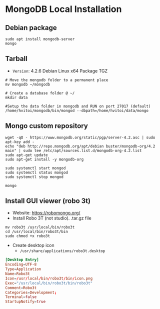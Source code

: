 # MongoDB Local Installation

## Debian package

```shell
sudo apt install mongodb-server
mongo
```

## Tarball

- `Version`: 4.2.6 Debian Linux x64 Package TGZ

```shell
# Move the mongodb folder to a permanent place
mv mongodb ~/mongodb

# Create a database folder @ ~/
mkdir data

#Setup the data folder in mongodb and RUN on port 27017 (default)
/home/hvitoi/mongodb/bin/mongod --dbpath=/home/hvitoi/data/mongo
```

## Mongo custom repository

```shell
wget -qO - https://www.mongodb.org/static/pgp/server-4.2.asc | sudo apt-key add -
echo "deb http://repo.mongodb.org/apt/debian buster/mongodb-org/4.2 main" | sudo tee /etc/apt/sources.list.d/mongodb-org-4.2.list
sudo apt-get update
sudo apt-get install -y mongodb-org

sudo systemctl start mongod
sudo systemctl status mongod
sudo systemctl stop mongod

mongo
```

## Install GUI viewer (robo 3t)

- Website: <https://robomongo.org/>
- Install Robo 3T (not studio). .tar.gz file

```shell
mv robo3t /usr/local/bin/robo3t
cd /usr/local/bin/robo3t/bin
sudo chmod +x robo3t
```

- Create desktop icon
  - `/usr/share/applications/robo3t.desktop`

```conf
[Desktop Entry]
Encoding=UTF-8
Type=Application
Name=Robo3t
Icon=/usr/local/bin/robo3t/bin/icon.png
Exec="/usr/local/bin/robo3t/bin/robo3t"
Comment=Robo3t
Categories=Development;
Terminal=false
StartupNotify=true
```
